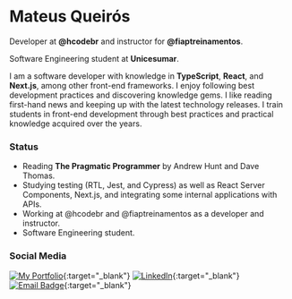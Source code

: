 # Mateus Queirós

Developer at **@hcodebr** and instructor for **@fiaptreinamentos**.

Software Engineering student at **Unicesumar**.

&#x20;

I am a software developer with knowledge in **TypeScript**, **React**, and **Next.js**, among other front-end frameworks. I enjoy following best development practices and discovering knowledge gems. I like reading first-hand news and keeping up with the latest technology releases. I train students in front-end development through best practices and practical knowledge acquired over the years.

### Status

- Reading **The Pragmatic Programmer** by Andrew Hunt and Dave Thomas.
- Studying testing (RTL, Jest, and Cypress) as well as React Server Components, Next.js, and integrating some internal applications with APIs.
- Working at @hcodebr and @fiaptreinamentos as a developer and instructor.
- Software Engineering student.

### Social Media

[![My Portfolio](https://img.shields.io/badge/My%20Portfolio-0c192a?logo=vite&logoColor=fff)](https://mateuscqueiros.vercel.app/){:target="_blank"}
[![LinkedIn](https://custom-icon-badges.demolab.com/badge/@mateuscqueiros-0A66C2?logo=linkedin-white&logoColor=fff)](https://www.linkedin.com/in/mateuscqueiros/){:target="_blank"}
[![Email Badge](https://img.shields.io/badge/mateuscqueiros%40gmail.com-D14836?logo=gmail&logoColor=white)](mailto:mateuscqueiros@gmail.com){:target="_blank"}
